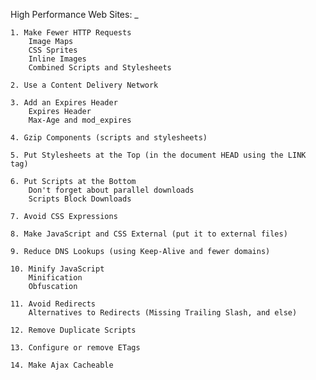 High Performance Web Sites:
_

    1. Make Fewer HTTP Requests
        Image Maps
        CSS Sprites
        Inline Images
        Combined Scripts and Stylesheets

    2. Use a Content Delivery Network

    3. Add an Expires Header
        Expires Header
        Max-Age and mod_expires

    4. Gzip Components (scripts and stylesheets)

    5. Put Stylesheets at the Top (in the document HEAD using the LINK tag)

    6. Put Scripts at the Bottom
        Don't forget about parallel downloads
        Scripts Block Downloads

    7. Avoid CSS Expressions

    8. Make JavaScript and CSS External (put it to external files)

    9. Reduce DNS Lookups (using Keep-Alive and fewer domains)

    10. Minify JavaScript
        Minification
        Obfuscation

    11. Avoid Redirects
        Alternatives to Redirects (Missing Trailing Slash, and else)

    12. Remove Duplicate Scripts

    13. Configure or remove ETags

    14. Make Ajax Cacheable
